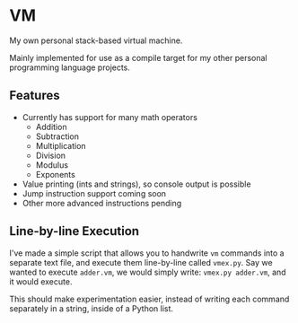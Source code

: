 # VM

My own personal stack-based virtual machine.

Mainly implemented for use as a compile target for my other personal programming language projects.

## Features

- Currently has support for many math operators
    - Addition
    - Subtraction
    - Multiplication
    - Division
    - Modulus
    - Exponents
- Value printing (ints and strings), so console output is possible
- Jump instruction support coming soon
- Other more advanced instructions pending

## Line-by-line Execution

I've made a simple script that allows you to handwrite `vm` commands into a separate text file, and execute them line-by-line called `vmex.py`. Say we wanted to execute `adder.vm`, we would simply write: `vmex.py adder.vm`, and it would execute.

This should make experimentation easier, instead of writing each command separately in a string, inside of a Python list.